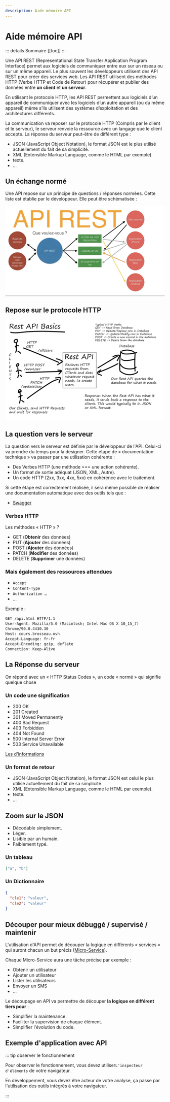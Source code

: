 ```yaml
---
description: Aide mémoire API
---
```


# Aide mémoire API

::: details Sommaire
[[toc]]
:::

Une API REST (Representational State Transfer Application Program Interface) permet aux logiciels de communiquer entre eux sur un réseau ou sur un même appareil. Le plus souvent les développeurs utilisent des API REST pour créer des services web. Les API REST utilisent des méthodes HTTP (Verbe HTTP et Code de Retour) pour récupérer et publier des données entre **un client** et **un serveur**.

En utilisant le protocole HTTP, les API REST permettent aux logiciels d’un appareil de communiquer avec les logiciels d’un autre appareil (ou du même appareil) même s’ils utilisent des systèmes d’exploitation et des architectures différents.

La communication va reposer sur le protocole HTTP (Compris par le client et le serveur), le serveur renvoie la ressource avec un langage que le client accepte. La réponse du serveur peut-être de différent type :

- JSON (JavaScript Object Notation), le format JSON est le plus utilisé actuellement du fait de sa simplicité.
- XML (Extensible Markup Language, comme le HTML par exemple).
- texte.
- …

## Un échange normé

Une API repose sur un principe de questions / réponses normées. Cette liste est établie par le développeur. Elle peut être schématisée :

![Question et Réponses](./img/api_rest.jpeg)

## Repose sur le protocole HTTP

![Archi](./img/api.png)

## La question vers le serveur

La question vers le serveur est définie par le développeur de l'API. Celui-ci va prendre du temps pour la designer. Cette étape de « documentation technique » va passer par une utilisation cohérente :

- Des Verbes HTTP (une méthode === une action cohérente).
- Un format de sortie adéquat (JSON, XML, Autre).
- Un code HTTP (2xx, 3xx, 4xx, 5xx) en cohérence avec le traitement.

Si cette étape est correctement réalisée, il sera même possible de réaliser une documentation automatique avec des outils tels que :

- [Swagger](https://swagger.io/)

### Verbes HTTP

Les méthodes « HTTP » ?

- GET (**Obtenir** des données)
- PUT (**Ajouter** des données)
- POST (**Ajouter** des données)
- PATCH (**Modifier** des données)
- DELETE (**Supprimer** une données)

### Mais également des ressources attendues

- `Accept`
- `Content-Type`
- `Authorization …`
- …

Exemple :

```
GET /api.html HTTP/1.1
User-Agent: Mozilla/5.0 (Macintosh; Intel Mac OS X 10_15_7) Chrome/90.0.4430.30
Host: cours.brosseau.ovh
Accept-Language: fr-fr
Accept-Encoding: gzip, deflate
Connection: Keep-Alive
```

## La Réponse du serveur

On répond avec un « HTTP Status Codes », un code « normé » qui signifie quelque chose

### Un code une signification

- 200 OK
- 201 Created
- 301 Moved Permanently
- 400 Bad Request
- 403 Forbidden
- 404 Not Found
- 500 Internal Server Error
- 503 Service Unavailable

[Les d'informations](http://www.restapitutorial.com/httpstatuscodes.html)

### Un format de retour

- JSON (JavaScript Object Notation), le format JSON est celui le plus utilisé actuellement du fait de sa simplicité.
- XML (Extensible Markup Language, comme le HTML par exemple).
- texte.
- …

## Zoom sur le JSON

- Décodable simplement.
- Léger.
- Lisible par un humain.
- Faiblement typé.

### Un tableau

```json
["a", "b"]
```

### Un Dictionnaire

```json
{
  "cle1": "valeur",
  "cle2": "valeur"
}
```

## Découper pour mieux débuggé / supervisé / maintenir

L'utilisation d'API permet de découper la logique en différents « services » qui auront chacun un but précis ([Micro-Service](https://fr.wikipedia.org/wiki/Microservices)).

Chaque Micro-Service aura une tâche précise par exemple :

- Obtenir un utilisateur
- Ajouter un utilisateur
- Lister les utilisateurs
- Envoyer un SMS
- …

Le découpage en API va permettre de découper **la logique en différent tiers pour** :

- Simplifier la maintenance.
- Faciliter la supervision de chaque élément.
- Simplifier l'évolution du code.

## Exemple d'application avec API

<Sample src="api/chat" />

::: tip observer le fonctionnement

Pour observer le fonctionnement, vous devez utiliser`L'inspecteur d'éléments` de votre navigateur.

En développement, vous devez être acteur de votre analyse, ça passe par l'utilisation des outils intégrés à votre navigateur.

:::
